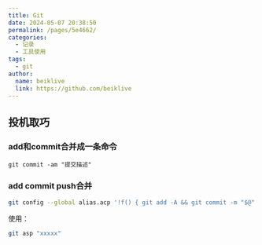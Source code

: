 ```yaml
---
title: Git
date: 2024-05-07 20:38:50
permalink: /pages/5e4662/
categories:
  - 记录
  - 工具使用
tags:
  - git
author: 
  name: beiklive
  link: https://github.com/beiklive
---
```




## 投机取巧
### add和commit合并成一条命令

`git commit -am "提交描述"`

### add  commit push合并

```bash
git config --global alias.acp '!f() { git add -A && git commit -m "$@" && git push; }; f'
```
使用：
```bash
git asp "xxxxx"
```


